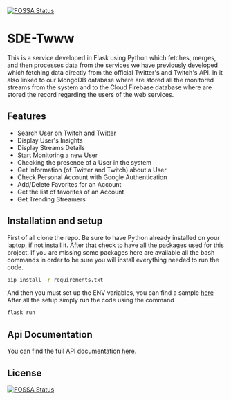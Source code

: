 [![FOSSA Status](https://app.fossa.com/api/projects/git%2Bgithub.com%2Feliacunegatti%2FSDE-Twww.svg?type=shield)](https://app.fossa.com/projects/git%2Bgithub.com%2Feliacunegatti%2FSDE-Twww?ref=badge_shield)

# SDE-Twww
This is a service developed in Flask using Python which fetches, merges, and then processes data from the services we have previously developed which fetching data directly from the official Twitter's and Twitch's API. 
In it also linked to our MongoDB database where are stored all the monitored streams from the system and to the Cloud Firebase database where are stored
the record regarding the users of the web services.

## Features
- Search User on Twitch and Twitter
- Display User's Insights
- Display Streams Details
- Start Monitoring a new User
- Checking the presence of a User in the system
- Get Information (of Twitter and Twitch) about a User
- Check Personal Account with Google Authentication
- Add/Delete Favorites for an Account
- Get the list of favorites of an Account
- Get Trending Streamers

## Installation and setup
First of all clone the repo.
Be sure to have Python already installed on your laptop, if not install it.
After that check to have all the packages used for this project.
If you are missing some packages here are available all the bash commands in order to be sure you will install everything needed to run the code.

```bash
pip install -r requirements.txt
```

And then you must set up the ENV variables, you can find a sample [here](https://github.com/eliacunegatti/SDE-Twww/blob/main/requirements.txt)
After all the setup simply run the code using the command 
```bash
flask run
```
## Api Documentation
You can find the full API documentation [here](https://deltamangolytica.docs.apiary.io/#reference/0/get-friends-of-user/display-basic-tweets-data).
## License
[![FOSSA Status](https://app.fossa.com/api/projects/git%2Bgithub.com%2Feliacunegatti%2FSDE-Twww.svg?type=large)](https://app.fossa.com/projects/git%2Bgithub.com%2Feliacunegatti%2FSDE-Twww?ref=badge_large)